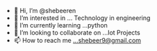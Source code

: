 - 👋 Hi, I’m @shebeeren
- 👀 I’m interested in ... Technology in engineering
- 🌱 I’m currently learning ...python
- 💞️ I’m looking to collaborate on ...Iot Projects
- 📫 How to reach me ...shebeer9@gmail.com

<!---
shebeeren/shebeeren is a ✨ special ✨ repository because its `README.md` (this file) appears on your GitHub profile.
You can click the Preview link to take a look at your changes.
--->
